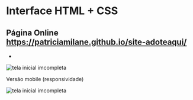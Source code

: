 # Interface HTML + CSS

## Página Online https://patriciamilane.github.io/site-adoteaqui/

-

![tela inicial imcompleta](https://github.com/patmilane/site-adoteaqui/blob/master/imagens/gif.gif)

Versão mobile (responsividade) 

![tela inicial imcompleta](https://github.com/patriciamilane/site-adoteaqui/blob/master/imagens/cel.png)




